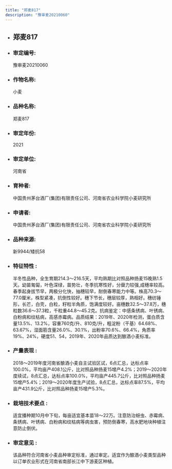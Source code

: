 ```yaml
---
title: "郑麦817"
description: "豫审麦20210060"
---
```

* ## 郑麦817
* ###  审定编号:  
   豫审麦20210060

*  ### 作物名称:  
   小麦

*   ###  品种名称: 
    郑麦817

*   ### 审定年份: 
    2021

*   ### 审定单位:  
    河南省

*   ### 育种者:  
    中国贵州茅台酒厂(集团)有限责任公司、河南省农业科学院小麦研究所

*   ### 申请者:  
    中国贵州茅台酒厂(集团)有限责任公司、河南省农业科学院小麦研究所

*   ### 品种来源:  
    新9944/矮抗58

*   ### 特征特性 : 
    半冬性品种，全生育期214.3～216.5天，平均熟期比对照品种扬麦15晚熟1.5天。幼苗匍匐，叶色深绿，苗势壮，冬季抗寒性好，分蘖力较强,成穗率较高。春季起身拔节早，两极分化快，抽穗较早，耐倒春寒能力中等。株高70.3～77.0厘米，株型紧凑，抗倒性较好。穗下节长，穗层较厚，熟相好。穗纺锤形，长芒，白壳，白粒，籽粒半角质，饱满度较好。亩穗数32.5～37.8万，穗粒数36.6～37.3粒，千粒重44.8～45.2克。抗病鉴定：中感条锈病、叶锈病、白粉病和纹枯病，高感赤霉病。品质结果：2019年、2020年检测，蛋白质含量13.5%、13.2%，容重760克/升、810克/升，粗淀粉（干基）64.68%、63.67%，湿面筋含量26.0%、30.1%，出粉率70.6%、66.4%，角质率19%、24%，硬度51、54，2019年、2020年品质达到酿酒小麦标准。

*   ### 产量表现 : 
    2018～2019年度河南省酿酒小麦自主试验区试，6点汇总，达标点率100.0%，平均亩产408.1公斤，比对照品种扬麦15增产4.2%；2019～2020年度续试，8点汇总，达标点率100.0%，平均亩产445.7公斤，比对照品种扬麦15增产5.4%；2019～2020年度生产试验，8点汇总，达标点率87.5%，平均亩产431.9公斤，比对照品种扬麦15增产5.3%。 

*   ### 栽培技术要点 : 
    适宜播种期10月中下旬，每亩适宜基本苗18～22万。注意防治蚜虫、赤霉病、条锈病、叶锈病、白粉病和纹枯病等病虫害，预防倒春寒，高水肥地块种植注意防止倒伏。

*   ### 审定意见 : 
    该品种符合河南省小麦品种审定标准，通过审定。适宜作为酿酒小麦类型品种以订单农业形式在河南省南部长江中下游麦区种植。
